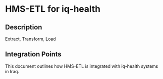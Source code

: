 # HMS-ETL for iq-health

## Description

Extract, Transform, Load

## Integration Points

This document outlines how HMS-ETL is integrated with iq-health systems in Iraq.
